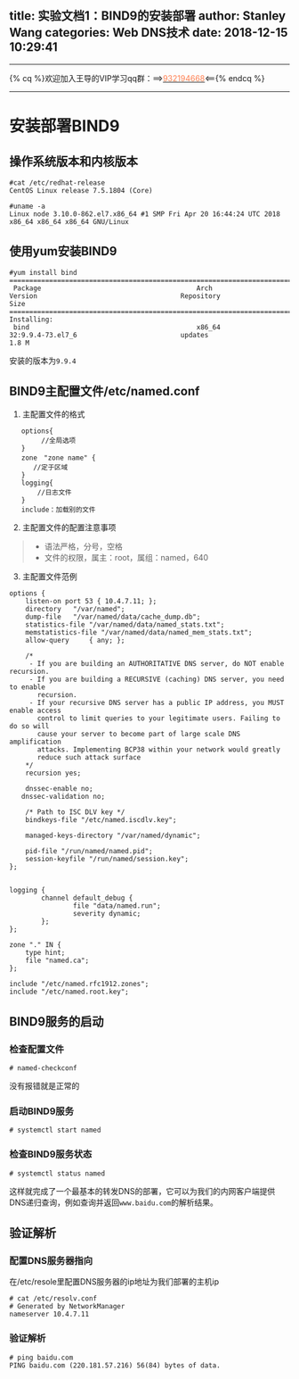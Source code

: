 title: 实验文档1：BIND9的安装部署
author: Stanley Wang
categories: Web DNS技术
date: 2018-12-15 10:29:41
---
- - -
{% cq %}欢迎加入王导的VIP学习qq群：==>[<font color="FF7F50">932194668</font>](http://shang.qq.com/wpa/qunwpa?idkey=78869fddc5a661acb0639315eb52997c108de6625df5f0ee2f0372f176a032a6)<=={% endcq %}
- - -
# 安装部署BIND9
## 操作系统版本和内核版本
```
#cat /etc/redhat-release 
CentOS Linux release 7.5.1804 (Core) 

#uname -a
Linux node 3.10.0-862.el7.x86_64 #1 SMP Fri Apr 20 16:44:24 UTC 2018 x86_64 x86_64 x86_64 GNU/Linux
```
## 使用yum安装BIND9
```
#yum install bind
=============================================================================================================================================================
 Package                                       Arch                          Version                                    Repository                      Size
=============================================================================================================================================================
Installing:
 bind                                          x86_64                        32:9.9.4-73.el7_6                          updates                        1.8 M

```
安装的版本为`9.9.4`
## BIND9主配置文件/etc/named.conf
1. 主配置文件的格式
```
   options{
        //全局选项
   }
   zone　"zone name" {
      //定于区域
   }
   logging{
       //日志文件
   }
   include：加载别的文件
```
2. 主配置文件的配置注意事项
>- 语法严格，分号，空格
>- 文件的权限，属主：root，属组：named，640
3. 主配置文件范例
```
options {
	listen-on port 53 { 10.4.7.11; };
	directory 	"/var/named";
	dump-file 	"/var/named/data/cache_dump.db";
	statistics-file "/var/named/data/named_stats.txt";
	memstatistics-file "/var/named/data/named_mem_stats.txt";
	allow-query     { any; };

	/* 
	 - If you are building an AUTHORITATIVE DNS server, do NOT enable recursion.
	 - If you are building a RECURSIVE (caching) DNS server, you need to enable 
	   recursion. 
	 - If your recursive DNS server has a public IP address, you MUST enable access 
	   control to limit queries to your legitimate users. Failing to do so will
	   cause your server to become part of large scale DNS amplification 
	   attacks. Implementing BCP38 within your network would greatly
	   reduce such attack surface 
	*/
	recursion yes;

	dnssec-enable no;
   dnssec-validation no;

	/* Path to ISC DLV key */
	bindkeys-file "/etc/named.iscdlv.key";

	managed-keys-directory "/var/named/dynamic";

	pid-file "/run/named/named.pid";
	session-keyfile "/run/named/session.key";
};


logging {
        channel default_debug {
                file "data/named.run";
                severity dynamic;
        };
};

zone "." IN {
	type hint;
	file "named.ca";
};

include "/etc/named.rfc1912.zones";
include "/etc/named.root.key";
```

## BIND9服务的启动
### 检查配置文件
```
# named-checkconf
```
没有报错就是正常的
### 启动BIND9服务
```
# systemctl start named
```
### 检查BIND9服务状态
```
# systemctl status named
```
这样就完成了一个最基本的转发DNS的部署，它可以为我们的内网客户端提供DNS递归查询，例如查询并返回`www.baidu.com`的解析结果。

## 验证解析
### 配置DNS服务器指向
在/etc/resole里配置DNS服务器的ip地址为我们部署的主机ip
```
# cat /etc/resolv.conf    
# Generated by NetworkManager
nameserver 10.4.7.11
```
### 验证解析
```
# ping baidu.com
PING baidu.com (220.181.57.216) 56(84) bytes of data.
```